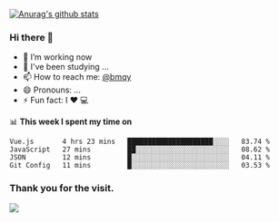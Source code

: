[![Anurag's github stats](https://github-readme-stats.vercel.app/api?username=bmqy)](https://github.com/anuraghazra/github-readme-stats)
### Hi there 👋
- 🔭 I’m working now
- 🌱 I've been studying ...
- 📫 How to reach me: [@bmqy](https://t.me/bmqytg)
- 😄 Pronouns: ...
- ⚡ Fun fact:  I ❤️ 💻

📊 **This week I spent my time on**
<!--START_SECTION:waka-->
```text
Vue.js       4 hrs 23 mins   █████████████████████░░░░   83.74 % 
JavaScript   27 mins         ██░░░░░░░░░░░░░░░░░░░░░░░   08.62 % 
JSON         12 mins         █░░░░░░░░░░░░░░░░░░░░░░░░   04.11 % 
Git Config   11 mins         █░░░░░░░░░░░░░░░░░░░░░░░░   03.53 % 
```
<!--END_SECTION:waka-->

### Thank you for the visit.
![](http://profile-counter.glitch.me/bmqy/count.svg)
